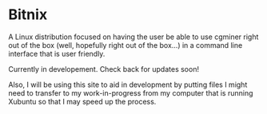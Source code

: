 Bitnix
======

A Linux distribution focused on having the user be able to use cgminer right out of the box (well, hopefully right out of the box...) in a command line interface that is user friendly.

Currently in developement. Check back for updates soon!

Also, I will be using this site to aid in development by putting files I might need to transfer to my work-in-progress from my computer that is running Xubuntu so that I may speed up the process.
